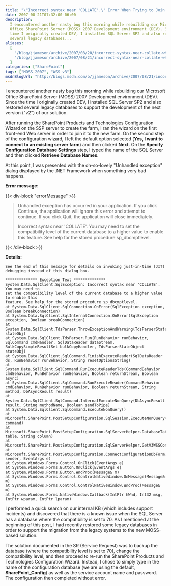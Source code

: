 ```yaml
---
title: "\"Incorrect syntax near 'COLLATE'.\" Error When Trying to Join a SharePoint Farm"
date: 2007-08-21T07:32:00-06:00
description:
  I encountered another nasty bug this morning while rebuilding our Microsoft
  Office SharePoint Server (MOSS) 2007 Development environment (DEV). Since the
  time I originally created DEV, I installed SQL Server SP2 and also restored
  several legacy databases...
aliases:
  [
    "/blog/jjameson/archive/2007/08/20/incorrect-syntax-near-collate-when-trying-to-join-a-sharepoint-farm.aspx",
    "/blog/jjameson/archive/2007/08/21/incorrect-syntax-near-collate-when-trying-to-join-a-sharepoint-farm.aspx",
  ]
categories: ["SharePoint"]
tags: ["MOSS 2007", "WSS v3"]
msdnBlogUrl: "http://blogs.msdn.com/b/jjameson/archive/2007/08/21/incorrect-syntax-near-collate-when-trying-to-join-a-sharepoint-farm.aspx"
---
```


I encountered another nasty bug this morning while rebuilding our Microsoft
Office SharePoint Server (MOSS) 2007 Development environment (DEV). Since the
time I originally created DEV, I installed SQL Server SP2 and also restored
several legacy databases to support the development of the next version ("v2")
of our solution.

After running the SharePoint Products and Technologies Configuration Wizard on
the SSP server to create the farm, I ran the wizard on the first front-end Web
server in order to join it to the new farm. On the second step of the
configuration wizard, I left the default option selected (**Yes, I want to
connect to an existing server farm**) and then clicked **Next**. On the
**Specify Configuration Database Settings** step, I typed the name of the SQL
Server and then clicked **Retrieve Database Names**.

At this point, I was presented with the oh-so-lovely "Unhandled exception"
dialog displayed by the .NET Framework when something very bad happens.

**Error message:**

{{< div-block "errorMessage" >}}

> Unhandled exception has occurred in your application. If you click Continue,
> the application will ignore this error and attempt to continue. If you click
> Quit, the application will close immediately.
>
> Incorrect syntax near 'COLLATE'. You may need to set the compatibility level
> of the current database to a higher value to enable this feature. See help for
> the stored procedure sp_dbcmptlevel.

{{< /div-block >}}

**Details:**

```Text
See the end of this message for details on invoking just-in-time (JIT) debugging instead of this dialog box.

************** Exception Text **************
System.Data.SqlClient.SqlException: Incorrect syntax near 'COLLATE'. You may need to
set the compatibility level of the current database to a higher value to enable this
feature. See help for the stored procedure sp_dbcmptlevel.
at System.Data.SqlClient.SqlConnection.OnError(SqlException exception, Boolean breakConnection)
at System.Data.SqlClient.SqlInternalConnection.OnError(SqlException exception, Boolean breakConnection)
at System.Data.SqlClient.TdsParser.ThrowExceptionAndWarning(TdsParserStateObject stateObj)
at System.Data.SqlClient.TdsParser.Run(RunBehavior runBehavior, SqlCommand cmdHandler, SqlDataReader dataStream, BulkCopySimpleResultSet bulkCopyHandler, TdsParserStateObject stateObj)
at System.Data.SqlClient.SqlCommand.FinishExecuteReader(SqlDataReader ds, RunBehavior runBehavior, String resetOptionsString)
at System.Data.SqlClient.SqlCommand.RunExecuteReaderTds(CommandBehavior cmdBehavior, RunBehavior runBehavior, Boolean returnStream, Boolean async)
at System.Data.SqlClient.SqlCommand.RunExecuteReader(CommandBehavior cmdBehavior, RunBehavior runBehavior, Boolean returnStream, String method, DbAsyncResult result)
at System.Data.SqlClient.SqlCommand.InternalExecuteNonQuery(DbAsyncResult result, String methodName, Boolean sendToPipe)
at System.Data.SqlClient.SqlCommand.ExecuteNonQuery()
at Microsoft.SharePoint.PostSetupConfiguration.SqlSession.ExecuteNonQuery(SqlCommand command)
at Microsoft.SharePoint.PostSetupConfiguration.SqlServerHelper.DatabaseTableWithColumnExists(String table, String column)
at Microsoft.SharePoint.PostSetupConfiguration.SqlServerHelper.GetV3WSSConfigurationDatabases()
at Microsoft.SharePoint.PostSetupConfiguration.ConnectConfigurationDbForm.GetDatabasesButtonClickEventHandler(Object sender, EventArgs e)
at System.Windows.Forms.Control.OnClick(EventArgs e)
at System.Windows.Forms.Button.OnClick(EventArgs e)
at System.Windows.Forms.Button.WndProc(Message& m)
at System.Windows.Forms.Control.ControlNativeWindow.OnMessage(Message& m)
at System.Windows.Forms.Control.ControlNativeWindow.WndProc(Message& m)
at System.Windows.Forms.NativeWindow.Callback(IntPtr hWnd, Int32 msg, IntPtr wparam, IntPtr lparam)
```

I performed a quick search on our internal KB (which includes support incidents)
and discovered that there is a known issue when the SQL Server has a database
where the compatibility is set to 70. As I mentioned at the beginning of this
post, I had recently restored some legacy databases in order to support the
migration from the legacy systems to the new MOSS-based solution.

The solution documented in the SR (Service Request) was to backup the database
(where the compatibility level is set to 70), change the compatibility level,
and then proceed to re-run the SharePoint Products and Technologies
Configuration Wizard. Instead, I chose to simply type in the name of the
configuration database (we are using the default, **SharePoint_Config**) as well
as the service account name and password. The configuration then completed
without error.
